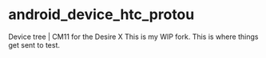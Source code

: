 # android_device_htc_protou
Device tree | CM11 for the Desire X
This is my WIP fork. This is where things get sent to test.
